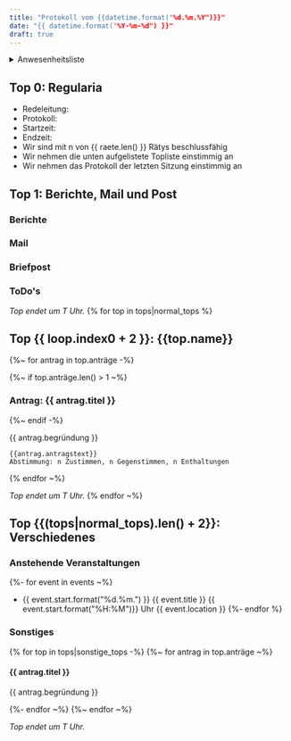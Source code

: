 ```yaml
---
title: "Protokoll vom {{datetime.format("%d.%m.%Y")}}"
date: "{{ datetime.format("%Y-%m-%d") }}"
draft: true
---
```


<details>
<summary>Anwesenheitsliste</summary>

#### Anwesende Rätys
{%~ for rat in raete -%}
{%- if !rat.abgemeldet -%}
- {{ rat.name }}
{% endif -%}
{%- endfor ~%}

#### Abwesende Rätys

#### Entschuldigte Rätys
{%~ for rat in raete -%}
{%- if rat.abgemeldet -%}
- {{ rat.name }}
{% endif -%}
{%- endfor ~%}

#### Gäste

</details>

## Top 0: Regularia

- Redeleitung: 
- Protokoll: 
- Startzeit: 
- Endzeit: 
- Wir sind mit n von {{ raete.len() }} Rätys beschlussfähig
- Wir nehmen die unten aufgelistete Topliste einstimmig an
- Wir nehmen das Protokoll der letzten Sitzung einstimmig an

## Top 1: Berichte, Mail und Post

### Berichte

### Mail

### Briefpost

### ToDo's

_Top endet um T Uhr._
{% for top in tops|normal_tops  %}
## Top {{ loop.index0 + 2 }}: {{top.name}}

{%~ for antrag in top.anträge -%}

{%~ if top.anträge.len() > 1 ~%}
### Antrag: {{ antrag.titel }}
{%~ endif -%}
  
{{ antrag.begründung }}

```vote-success
{{antrag.antragstext}}
Abstimmung: n Zustimmen, n Gegenstimmen, n Enthaltungen
```
{% endfor ~%}

_Top endet um T Uhr._
{% endfor ~%}

## Top {{(tops|normal_tops).len() + 2}}: Verschiedenes

### Anstehende Veranstaltungen
{%- for event in events ~%}
- {{ event.start.format("%d.%m.") }} {{ event.title }} {{ event.start.format("%H:%M")}} Uhr {{ event.location }}
{%- endfor %}

### Sonstiges
{% for top in tops|sonstige_tops -%}
{%~ for antrag in top.anträge ~%}

#### {{ antrag.titel }}
{{ antrag.begründung }}

{%- endfor ~%}
{%~ endfor ~%}

_Top endet um T Uhr._

